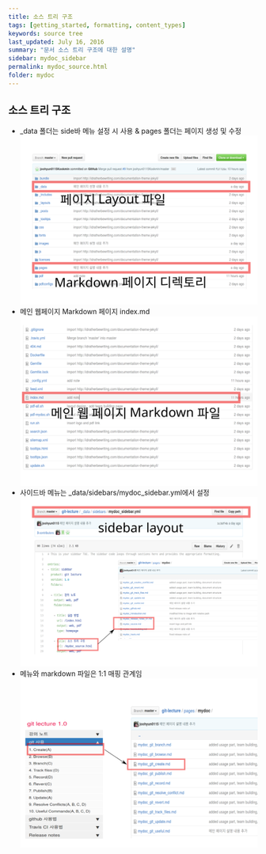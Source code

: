 ```yaml
---
title: 소스 트리 구조
tags: [getting_started, formatting, content_types]
keywords: source tree
last_updated: July 16, 2016
summary: "문서 소스 트리 구조에 대한 설명"
sidebar: mydoc_sidebar
permalink: mydoc_source.html
folder: mydoc
---
```


## 소스 트리 구조
* _data 폴더는 side바 메뉴 설정 시 사용 & pages 폴더는 페이지 생성 및 수정 
![source_1](./images/source_1.svg)
* 메인 웹페이지 Markdown 페이지 index.md
![source_2](./images/source_2.svg)
* 사이드바 메뉴는 _data/sidebars/mydoc_sidebar.yml에서 설정
![source_3](./images/source_3.svg)
* 메뉴와 markdown 파일은 1:1 매핑 관계임 
![source_4](./images/source_4.svg)
